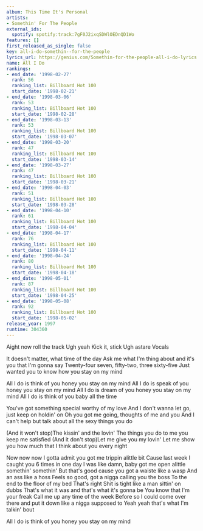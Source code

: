 ```yaml
---
album: This Time It's Personal
artists:
- Somethin' For The People
external_ids:
  spotify: spotify:track:7gF0J2ixqSDWlOEDnQD1Wo
features: []
first_released_as_single: false
key: all-i-do-somethin--for-the-people
lyrics_url: https://genius.com/Somethin-for-the-people-all-i-do-lyrics
name: All I Do
rankings:
- end_date: '1998-02-27'
  rank: 56
  ranking_list: Billboard Hot 100
  start_date: '1998-02-21'
- end_date: '1998-03-06'
  rank: 53
  ranking_list: Billboard Hot 100
  start_date: '1998-02-28'
- end_date: '1998-03-13'
  rank: 53
  ranking_list: Billboard Hot 100
  start_date: '1998-03-07'
- end_date: '1998-03-20'
  rank: 47
  ranking_list: Billboard Hot 100
  start_date: '1998-03-14'
- end_date: '1998-03-27'
  rank: 47
  ranking_list: Billboard Hot 100
  start_date: '1998-03-21'
- end_date: '1998-04-03'
  rank: 51
  ranking_list: Billboard Hot 100
  start_date: '1998-03-28'
- end_date: '1998-04-10'
  rank: 61
  ranking_list: Billboard Hot 100
  start_date: '1998-04-04'
- end_date: '1998-04-17'
  rank: 76
  ranking_list: Billboard Hot 100
  start_date: '1998-04-11'
- end_date: '1998-04-24'
  rank: 80
  ranking_list: Billboard Hot 100
  start_date: '1998-04-18'
- end_date: '1998-05-01'
  rank: 87
  ranking_list: Billboard Hot 100
  start_date: '1998-04-25'
- end_date: '1998-05-08'
  rank: 92
  ranking_list: Billboard Hot 100
  start_date: '1998-05-02'
release_year: 1997
runtime: 304360
---
```

Aight now roll the track
Ugh yeah
Kick it, stick
Ugh astare
Vocals

It doesn't matter, what time of the day
Ask me what I'm thing about and it's you that I'm gonna say
Twenty-four seven, fifty-two, three sixty-five
Just wanted you to know how you stay on my mind


All I do is think of you honey you stay on my mind
All I do is speak of you honey you stay on my mind
All I do is dream of you honey you stay on my mind
All I do is think of you baby all the time

You've got something special worthy of my love
And I don't wanna let go, just keep on holdin' on
Oh you got me going, thoughts of me and you
And I can't help but talk about all the sexy things you do


(And it won't stop)The kissin' and the lovin'
The things you do to me you keep me satisfied
(And it don't stop)Let me give you my lovin'
Let me show you how much that I think about you every night


Now now now
I gotta admit you got me trippin alittle bit
Cause last week I caught you 6 times in one day
I was like damn, baby got me open alittle somethin' somethin'
But that's good cause you got a waiste like a wasp
And an ass like a hoss
Feels so good, got a nigga calling you the boss
To the end to the floor of my bed
That's right
Shit is tight like a man sittin' on dubbs
That's what it was and that's what it's gonna be
You know that I'm your freak
Call me up any time of the week
Before so I could come over there and put it down like a nigga supposed to
Yeah yeah that's what I'm talkin' bout


All I do is think of you honey you stay on my mind
